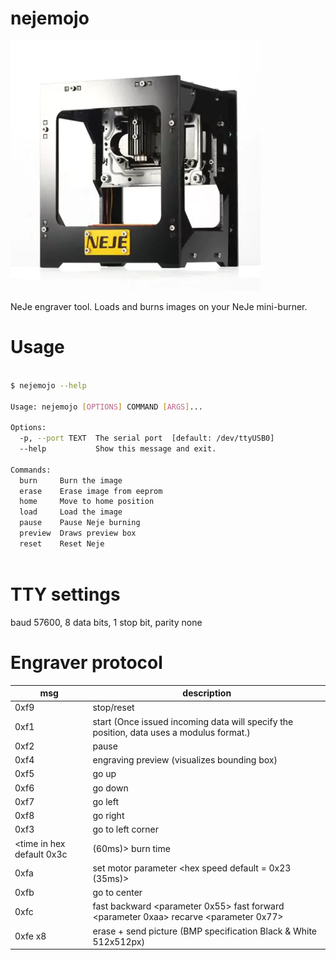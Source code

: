 # nejemojo

![](docs/neje.jpg)

NeJe engraver tool. Loads and burns images on your NeJe mini-burner.

# Usage

``` sh

$ nejemojo --help

Usage: nejemojo [OPTIONS] COMMAND [ARGS]...

Options:
  -p, --port TEXT  The serial port  [default: /dev/ttyUSB0]
  --help           Show this message and exit.

Commands:
  burn     Burn the image
  erase    Erase image from eeprom
  home     Move to home position
  load     Load the image
  pause    Pause Neje burning
  preview  Draws preview box
  reset    Reset Neje
  
```

# TTY settings

baud 57600, 8 data bits, 1 stop bit, parity none


# Engraver protocol

| msg                        | description                                                                              |
| ---                        | ---                                                                                      |
| 0xf9                       | stop/reset                                                                               |
| 0xf1                       | start (Once issued incoming data will specify the position, data uses a modulus format.) |
| 0xf2                       | pause                                                                                    |
| 0xf4                       | engraving preview (visualizes bounding box)                                              |
| 0xf5                       | go up                                                                                    |
| 0xf6                       | go down                                                                                  |
| 0xf7                       | go left                                                                                  |
| 0xf8                       | go right                                                                                 |
| 0xf3                       | go to left corner                                                                        |
| <time in hex default  0x3c | (60ms)> burn time                                                                        |
| 0xfa                       | set motor parameter <hex speed default = 0x23 (35ms)>                                    |
| 0xfb                       | go to center                                                                             |
| 0xfc                       | fast backward <parameter 0x55> fast forward <parameter 0xaa> recarve <parameter 0x77>    |
| 0xfe x8                    | erase + send picture <picture data bmp> (BMP specification Black & White 512x512px)      |

